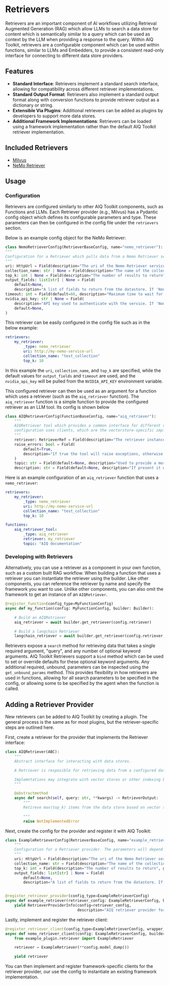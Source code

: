 <!--
SPDX-FileCopyrightText: Copyright (c) 2025, NVIDIA CORPORATION & AFFILIATES. All rights reserved.
SPDX-License-Identifier: Apache-2.0

Licensed under the Apache License, Version 2.0 (the "License");
you may not use this file except in compliance with the License.
You may obtain a copy of the License at

http://www.apache.org/licenses/LICENSE-2.0

Unless required by applicable law or agreed to in writing, software
distributed under the License is distributed on an "AS IS" BASIS,
WITHOUT WARRANTIES OR CONDITIONS OF ANY KIND, either express or implied.
See the License for the specific language governing permissions and
limitations under the License.
-->

# Retrievers

Retrievers are an important component of AI workflows utilizing Retrieval Augmented Generation (RAG) which allow LLMs to search a data store for content which is semantically similar to a query which can be used as context by the LLM when providing a response to the query. Within AIQ Toolkit, retrievers are a configurable component which can be used within functions, similar to LLMs and Embedders, to provide a consistent read-only interface for connecting to different data store providers.

## Features
 - **Standard Interface**: Retrievers implement a standard search interface, allowing for compatibility across different retriever implementations.
 - **Standard Output Format**: Retrievers also implement a standard output format along with conversion functions to provide retriever output as a dictionary or string.
 - **Extensible Via Plugins**: Additional retrievers can be added as plugins by developers to support more data stores.
 - **Additional Framework Implementations**: Retrievers can be loaded using a framework implementation rather than the default AIQ Toolkit retriever implementation.

## Included Retrievers
 - [Milvus](https://milvus.io/docs)
 - [NeMo Retriever](https://docs.nvidia.com/nemo/retriever/index.html)

## Usage
### Configuration
Retrievers are configured similarly to other AIQ Toolkit components, such as Functions and LLMs. Each Retriever provider (e.g., Milvus) has a Pydantic config object which defines its configurable parameters and type. These parameters can then be configured in the config file under the `retrievers` section.

Below is an example config object for the NeMo Retriever:
```python
class NemoRetrieverConfig(RetrieverBaseConfig, name="nemo_retriever"):
"""
Configuration for a Retriever which pulls data from a Nemo Retriever service.
"""
uri: HttpUrl = Field(description="The uri of the Nemo Retriever service.")
collection_name: str | None = Field(description="The name of the collection to search", default=None)
top_k: int | None = Field(description="The number of results to return", gt=0, le=50, default=None)
output_fields: list[str] | None = Field(
    default=None,
    description="A list of fields to return from the datastore. If 'None', all fields but the vector are returned.")
timeout: int = Field(default=60, description="Maximum time to wait for results to be returned from the service.")
nvidia_api_key: str | None = Field(
    description="API key used to authenticate with the service. If 'None', will use ENV Variable 'NVIDIA_API_KEY'",
    default=None,
)
```
This retriever can be easily configured in the config file such as in the below example:
```yaml
retrievers:
    my_retriever:
        _type: nemo_retriever
        uri: http://my-nemo-service-url
        collection_name: "test_collection"
        top_k: 10
```
In this example the `uri`, `collection_name`, and `top_k` are specified, while the default values for `output_fields` and `timeout` are used, and the `nvidia_api_key` will be pulled from the `NVIDIA_API_KEY` environment variable.

This configured retriever can then be used as an argument for a function which uses a retriever (such as the `aiq_retriever` function). The `aiq_retriever` function is a simple function to provide the configured retriever as an LLM tool. Its config is shown below

```python
class AIQRetrieverConfig(FunctionBaseConfig, name="aiq_retriever"):
    """
    AIQRetriever tool which provides a common interface for different vectorstores. Its
    configuration uses clients, which are the vectorstore-specific implementaiton of the retriever interface.
    """
    retriever: RetrieverRef = Field(description="The retriever instance name from the workflow configuration object.")
    raise_errors: bool = Field(
        default=True,
        description="If true the tool will raise exceptions, otherwise it will log them as warnings and return []",
    )
    topic: str = Field(default=None, description="Used to provide a more detailed tool description to the agent")
    description: str = Field(default=None, description="If present it will be used as the tool description")
```

Here is an example configuration of an `aiq_retriever` function that uses a `nemo_retriever`:
```yaml
retrievers:
    my_retriever:
        _type: nemo_retriever
        uri: http://my-nemo-service-url
        collection_name: "test_collection"
        top_k: 10

functions:
    aiq_retriever_tool:
        _type: aiq_retriever
        retriever: my_retriever
        topic: "AIQ documentation"
```

### Developing with Retrievers
Alternatively, you can use a retriever as a component in your own function, such as a custom built RAG workflow. When building a function that uses a retriever you can instantiate the retriever using the builder. Like other components, you can reference the retriever by name and specify the framework you want to use. Unlike other components, you can also omit the framework to get an instance of an `AIQRetriever`.

```python
@register_function(config_type=MyFunctionConfig)
async def my_function(config: MyFunctionConfig, builder: Builder):

    # Build an AIQRetriever
    aiq_retriever = await builder.get_retriever(config.retriever)

    # Build a langchain Retriever
    langchain_retriever = await builder.get_retriever(config.retriever, wrapper_type=LLMFrameworkEnum.LANGCHAIN)
```

Retrievers expose a `search` method for retrieving data that takes a single required argument, "query", and any number of optional keyword arguments. AIQ Toolkit Retrievers support a `bind` method which can be used to set or override defaults for these optional keyword arguments. Any additional required, unbound, parameters can be inspected using the `get_unbound_params` method. This provides flexibility in how retrievers are used in functions, allowing for all search parameters to be specified in the config, or allowing some to be specified by the agent when the function is called.

## Adding a Retriever Provider
New retrievers can be added to AIQ Toolkit by creating a plugin. The general process is the same as for most plugins, but the retriever-specific steps are outlined here.

First, create a retriever for the provider that implements the Retriever interface:
```python
class AIQRetriever(ABC):
    """
    Abstract interface for interacting with data stores.

    A Retriever is resposible for retrieving data from a configured data store.

    Implemntations may integrate with vector stores or other indexing backends that allow for text-based search.
    """

    @abstractmethod
    async def search(self, query: str, **kwargs) -> RetrieverOutput:
        """
        Retireve max(top_k) items from the data store based on vector similarity search (implementation dependent).

        """
        raise NotImplementedError
```

Next, create the config for the provider and register it with AIQ Toolkit:

```python
class ExampleRetrieverConfig(RetrieverBaseConfig, name="example_retriever"):
    """
    Configuration for a Retriever provider. The parameters will depend on the particular provider. These are examples.
    """
    uri: HttpUrl = Field(description="The uri of the Nemo Retriever service.")
    collection_name: str = Field(description="The name of the collection to search")
    top_k: int = Field(description="The number of results to return", gt=0, le=50, default=5)
    output_fields: list[str] | None = Field(
        default=None,
        description="A list of fields to return from the datastore. If 'None', all fields but the vector are returned.")


@register_retriever_provider(config_type=ExampleRetrieverConfig)
async def example_retriever(retriever_config: ExampleRetrieverConfig, builder: Builder):
    yield RetrieverProviderInfo(config=retriever_config,
                                description="AIQ retriever provider for...")
```
Lastly, implement and register the retriever client:

```python
@register_retriever_client(config_type=ExampleRetrieverConfig, wrapper_type=None)
async def nemo_retriever_client(config: ExampleRetrieverConfig, builder: Builder):
    from example_plugin.retriever import ExampleRetriever

    retriever = ExampleRetriever(**config.model_dump())

    yield retriever
```

You can then implement and register framework-specific clients for the retriever provider, our use the config to instantiate an existing framework implementation.
